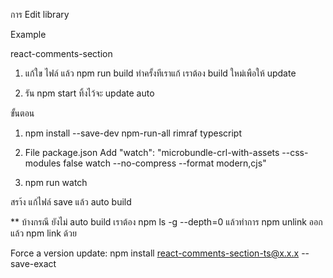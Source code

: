 การ Edit library

Example 

react-comments-section

1. แก้ใข ไฟล์ แล้ว npm run build  ทำครั้งทีเราแก้ เราต้อง build ใหม่เพือให้ update

  2. รัน npm start ทิ้งไว้จะ update auto


ขั้นตอน 
1. npm install --save-dev npm-run-all rimraf typescript
  2. File package.json 
      Add "watch": "microbundle-crl-with-assets --css-modules false watch --no-compress --format modern,cjs"

  3. npm run watch 

 สรา้ง แก้ไฟล์  save แล้ว  auto build 

** บ้างกรณี ยังไม่ auto build เราต้อง npm ls -g --depth=0 แล้วทำการ npm unlink ออก แล้ว npm link ด้วย


Force a version update:
npm install react-comments-section-ts@x.x.x --save-exact